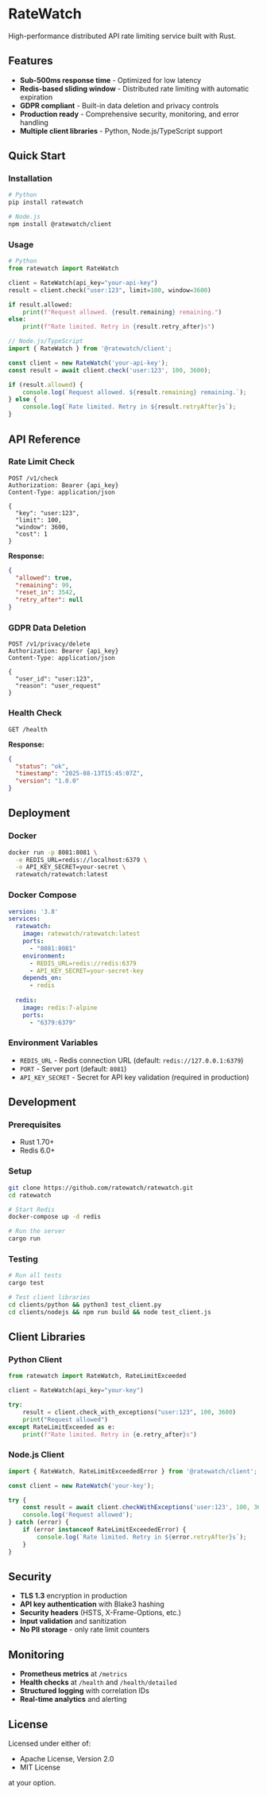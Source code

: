 # RateWatch

High-performance distributed API rate limiting service built with Rust.

## Features

- **Sub-500ms response time** - Optimized for low latency
- **Redis-based sliding window** - Distributed rate limiting with automatic expiration
- **GDPR compliant** - Built-in data deletion and privacy controls
- **Production ready** - Comprehensive security, monitoring, and error handling
- **Multiple client libraries** - Python, Node.js/TypeScript support

## Quick Start

### Installation

```bash
# Python
pip install ratewatch

# Node.js
npm install @ratewatch/client
```

### Usage

```python
# Python
from ratewatch import RateWatch

client = RateWatch(api_key="your-api-key")
result = client.check("user:123", limit=100, window=3600)

if result.allowed:
    print(f"Request allowed. {result.remaining} remaining.")
else:
    print(f"Rate limited. Retry in {result.retry_after}s")
```

```javascript
// Node.js/TypeScript
import { RateWatch } from '@ratewatch/client';

const client = new RateWatch('your-api-key');
const result = await client.check('user:123', 100, 3600);

if (result.allowed) {
    console.log(`Request allowed. ${result.remaining} remaining.`);
} else {
    console.log(`Rate limited. Retry in ${result.retryAfter}s`);
}
```

## API Reference

### Rate Limit Check

```http
POST /v1/check
Authorization: Bearer {api_key}
Content-Type: application/json

{
  "key": "user:123",
  "limit": 100,
  "window": 3600,
  "cost": 1
}
```

**Response:**
```json
{
  "allowed": true,
  "remaining": 99,
  "reset_in": 3542,
  "retry_after": null
}
```

### GDPR Data Deletion

```http
POST /v1/privacy/delete
Authorization: Bearer {api_key}
Content-Type: application/json

{
  "user_id": "user:123",
  "reason": "user_request"
}
```

### Health Check

```http
GET /health
```

**Response:**
```json
{
  "status": "ok",
  "timestamp": "2025-08-13T15:45:07Z",
  "version": "1.0.0"
}
```

## Deployment

### Docker

```bash
docker run -p 8081:8081 \
  -e REDIS_URL=redis://localhost:6379 \
  -e API_KEY_SECRET=your-secret \
  ratewatch/ratewatch:latest
```

### Docker Compose

```yaml
version: '3.8'
services:
  ratewatch:
    image: ratewatch/ratewatch:latest
    ports:
      - "8081:8081"
    environment:
      - REDIS_URL=redis://redis:6379
      - API_KEY_SECRET=your-secret-key
    depends_on:
      - redis
  
  redis:
    image: redis:7-alpine
    ports:
      - "6379:6379"
```

### Environment Variables

- `REDIS_URL` - Redis connection URL (default: `redis://127.0.0.1:6379`)
- `PORT` - Server port (default: `8081`)
- `API_KEY_SECRET` - Secret for API key validation (required in production)

## Development

### Prerequisites

- Rust 1.70+
- Redis 6.0+

### Setup

```bash
git clone https://github.com/ratewatch/ratewatch.git
cd ratewatch

# Start Redis
docker-compose up -d redis

# Run the server
cargo run
```

### Testing

```bash
# Run all tests
cargo test

# Test client libraries
cd clients/python && python3 test_client.py
cd clients/nodejs && npm run build && node test_client.js
```

## Client Libraries

### Python Client

```python
from ratewatch import RateWatch, RateLimitExceeded

client = RateWatch(api_key="your-key")

try:
    result = client.check_with_exceptions("user:123", 100, 3600)
    print("Request allowed")
except RateLimitExceeded as e:
    print(f"Rate limited. Retry in {e.retry_after}s")
```

### Node.js Client

```typescript
import { RateWatch, RateLimitExceededError } from '@ratewatch/client';

const client = new RateWatch('your-key');

try {
    const result = await client.checkWithExceptions('user:123', 100, 3600);
    console.log('Request allowed');
} catch (error) {
    if (error instanceof RateLimitExceededError) {
        console.log(`Rate limited. Retry in ${error.retryAfter}s`);
    }
}
```

## Security

- **TLS 1.3** encryption in production
- **API key authentication** with Blake3 hashing
- **Security headers** (HSTS, X-Frame-Options, etc.)
- **Input validation** and sanitization
- **No PII storage** - only rate limit counters

## Monitoring

- **Prometheus metrics** at `/metrics`
- **Health checks** at `/health` and `/health/detailed`
- **Structured logging** with correlation IDs
- **Real-time analytics** and alerting

## License

Licensed under either of:
- Apache License, Version 2.0
- MIT License

at your option.
